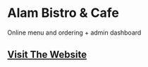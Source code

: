 # Alam Bistro & Cafe

Online menu and ordering + admin dashboard

## [Visit The Website](https://www.alambistro.com "Alam Bistro & Cafe")
